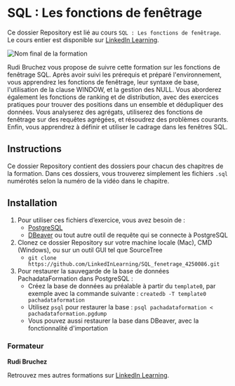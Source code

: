# SQL : Les fonctions de fenêtrage

Ce dossier Repository est lié au cours `SQL : Les fonctions de fenêtrage`. Le cours entier est disponible sur [LinkedIn Learning][lil-course-url].

![Nom final de la formation][lil-thumbnail-url] 

Rudi Bruchez vous propose de suivre cette formation sur les fonctions de fenêtrage SQL. Après avoir suivi les prérequis et préparé l'environnement, vous apprendrez les fonctions de fenêtrage, leur syntaxe de base, l'utilisation de la clause WINDOW, et la gestion des NULL. Vous aborderez également les fonctions de ranking et de distribution, avec des exercices pratiques pour trouver des positions dans un ensemble et dédupliquer des données. Vous analyserez des agrégats, utiliserez des fonctions de fenêtrage sur des requêtes agrégées, et résoudrez des problèmes courants. Enfin, vous apprendrez à définir et utiliser le cadrage dans les fenêtres SQL.		

## Instructions

Ce dossier Repository contient des dossiers pour chacun des chapitres de la formation. Dans ces dossiers, vous trouverez simplement les fichiers `.sql` numérotés selon la numéro de la vidéo dans le chapitre. 

## Installation

1. Pour utiliser ces fichiers d’exercice, vous avez besoin de : 
   - [PostgreSQL](https://www.postgresql.org/download/) 
   - [DBeaver](https://dbeaver.io/) ou tout autre outil de requête qui se connecte à PostgreSQL
2. Clonez ce dossier Repository sur votre machine locale (Mac), CMD (Windows), ou sur un outil GUI tel que SourceTree
   - `git clone https://github.com/LinkedInLearning/SQL_fenetrage_4250086.git`
4. Pour restaurer la sauvegarde de la base de données PachadataFormation dans PostgreSQL :
   - Créez la base de données au préalable à partir du `template0`, par exemple avec la commande suivante : `createdb -T template0 pachadataformation`
   - Utilisez `psql` pour restaurer la base : `psql pachadataformation < pachadataformation.pgdump`
   - Vous pouvez aussi restaurer la base dans DBeaver, avec la fonctionnalité d'importation

### Formateur

**Rudi Bruchez** 

 Retrouvez mes autres formations sur [LinkedIn Learning][lil-URL-trainer].

[0]: # (Replace these placeholder URLs with actual course URLs)
[lil-course-url]: https://www.linkedin.com/learning/sql-les-fonctions-de-fenetrage
[lil-thumbnail-url]: https://media.licdn.com/dms/image/v2/D4E0DAQHRQzo82bWjrw/learning-public-crop_675_1200/learning-public-crop_675_1200/0/1727365732696?e=2147483647&v=beta&t=DMN8Z4XF011I2pqdH6PPTJGlpd41_4EzxnnnO1ZUphU
[lil-URL-trainer]: https://www.linkedin.com/learning/instructors/rudi-bruchez

[1]: # (End of FR-Instruction ###############################################################################################)

